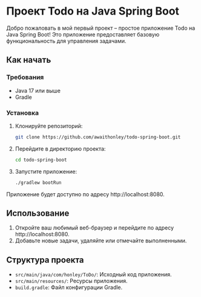 # Проект Todo на Java Spring Boot

Добро пожаловать в мой первый проект – простое приложение Todo на Java Spring Boot! Это приложение предоставляет базовую функциональность для управления задачами.

## Как начать

### Требования

- Java 17 или выше
- Gradle

### Установка

1. Клонируйте репозиторий:

    ```bash
    git clone https://github.com/awaithonley/todo-spring-boot.git
    ```

2. Перейдите в директорию проекта:

    ```bash
    cd todo-spring-boot
    ```

3. Запустите приложение:

    ```bash
    ./gradlew bootRun
    ```

Приложение будет доступно по адресу http://localhost:8080.

## Использование

1. Откройте ваш любимый веб-браузер и перейдите по адресу http://localhost:8080.
2. Добавьте новые задачи, удаляйте или отмечайте выполненными.

## Структура проекта

- `src/main/java/com/honley/ToDo/`: Исходный код приложения.
- `src/main/resources/`: Ресурсы приложения.
- `build.gradle`: Файл конфигурации Gradle.
